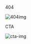 404 

![404img](https://user-images.githubusercontent.com/101781201/170349835-3e12e333-7001-4d55-8696-94359bf23b7f.png)

CTA


![cta-img](https://user-images.githubusercontent.com/101781201/170349929-734424e8-2df5-4eae-93d7-83a1fb89d986.png)
